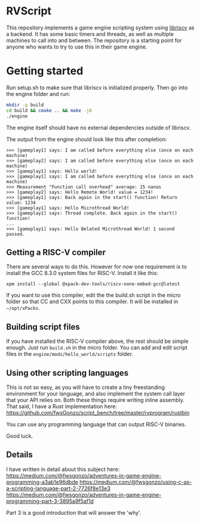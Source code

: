 # RVScript

This repository implements a game engine scripting system using [libriscv](https://github.com/fwsGonzo/libriscv) as a backend. It has some basic timers and threads, as well as multiple machines to call into and between. The repository is a starting point for anyone who wants to try to use this in their game engine.

# Getting started

Run setup.sh to make sure that libriscv is initialized properly. Then go into the engine folder and run:

```bash
mkdir -p build
cd build && cmake .. && make -j8
./engine
```

The engine itself should have no external dependencies outside of libriscv.

The output from the engine should look like this after completion:

```
>>> [gameplay1] says: I am called before everything else (once on each machine)
>>> [gameplay2] says: I am called before everything else (once on each machine)
>>> [gameplay1] says: Hello world!
>>> [gameplay1] says: I am called before everything else (once on each machine)
>>> Measurement "Function call overhead" average: 15 nanos
>>> [gameplay2] says: Hello Remote World! value = 1234!
>>> [gameplay1] says: Back again in the start() function! Return value: 1234
>>> [gameplay1] says: Hello Microthread World!
>>> [gameplay1] says: Thread complete. Back again in the start() function!
...
>>> [gameplay1] says: Hello Belated Microthread World! 1 second passed.
```


## Getting a RISC-V compiler

There are several ways to do this. However for now one requirement is to install the GCC 8.3.0 system files for RISC-V. Install it like this:

```
xpm install --global @xpack-dev-tools/riscv-none-embed-gcc@latest
```

If you want to use this compiler, edit the the build.sh script in the micro folder so that CC and CXX points to this compiler. It will be installed in `~/opt/xPacks`.


## Building script files

If you have installed the RISC-V compiler above, the rest should be simple enough. Just run `build.sh` in the micro folder. You can add and edit script files in the `engine/mods/hello_world/scripts` folder.

## Using other scripting languages
This is not so easy, as you will have to create a tiny freestanding environment for your language, and also implement the system call layer that your API relies on. Both these things require writing inline assembly.
That said, I have a Rust implementation here:
https://github.com/fwsGonzo/script_bench/tree/master/rvprogram/rustbin

You can use any programming language that can output RISC-V binaries.

Good luck.


## Details

I have written in detail about this subject here:
https://medium.com/@fwsgonzo/adventures-in-game-engine-programming-a3ab1e96dbde
https://medium.com/@fwsgonzo/using-c-as-a-scripting-language-part-2-7726f8e13e3
https://medium.com/@fwsgonzo/adventures-in-game-engine-programming-part-3-3895a9f5af1d

Part 3 is a good introduction that will answer the 'why'.

